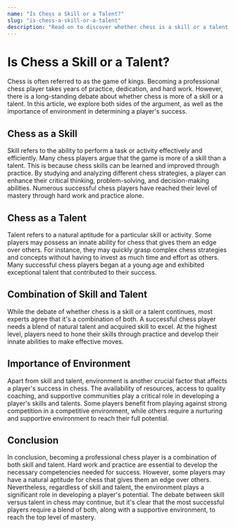 ```yaml
---
name: "Is Chess a Skill or a Talent?"
slug: "is-chess-a-skill-or-a-talent"
description: "Read on to discover whether chess is a skill or a talent, and the importance of environment in determining a player's success."
---
```


# Is Chess a Skill or a Talent?

Chess is often referred to as the game of kings. Becoming a professional chess player takes years of practice, dedication, and hard work. However, there is a long-standing debate about whether chess is more of a skill or a talent. In this article, we explore both sides of the argument, as well as the importance of environment in determining a player's success.

## Chess as a Skill
Skill refers to the ability to perform a task or activity effectively and efficiently. Many chess players argue that the game is more of a skill than a talent. This is because chess skills can be learned and improved through practice. By studying and analyzing different chess strategies, a player can enhance their critical thinking, problem-solving, and decision-making abilities. Numerous successful chess players have reached their level of mastery through hard work and practice alone.

## Chess as a Talent
Talent refers to a natural aptitude for a particular skill or activity. Some players may possess an innate ability for chess that gives them an edge over others. For instance, they may quickly grasp complex chess strategies and concepts without having to invest as much time and effort as others. Many successful chess players began at a young age and exhibited exceptional talent that contributed to their success.

## Combination of Skill and Talent
While the debate of whether chess is a skill or a talent continues, most experts agree that it's a combination of both. A successful chess player needs a blend of natural talent and acquired skill to excel. At the highest level, players need to hone their skills through practice and develop their innate abilities to make effective moves.

## Importance of Environment
Apart from skill and talent, environment is another crucial factor that affects a player's success in chess. The availability of resources, access to quality coaching, and supportive communities play a critical role in developing a player's skills and talents. Some players benefit from playing against strong competition in a competitive environment, while others require a nurturing and supportive environment to reach their full potential.

## Conclusion
In conclusion, becoming a professional chess player is a combination of both skill and talent. Hard work and practice are essential to develop the necessary competencies needed for success. However, some players may have a natural aptitude for chess that gives them an edge over others. Nevertheless, regardless of skill and talent, the environment plays a significant role in developing a player's potential. The debate between skill versus talent in chess may continue, but it's clear that the most successful players require a blend of both, along with a supportive environment, to reach the top level of mastery.
